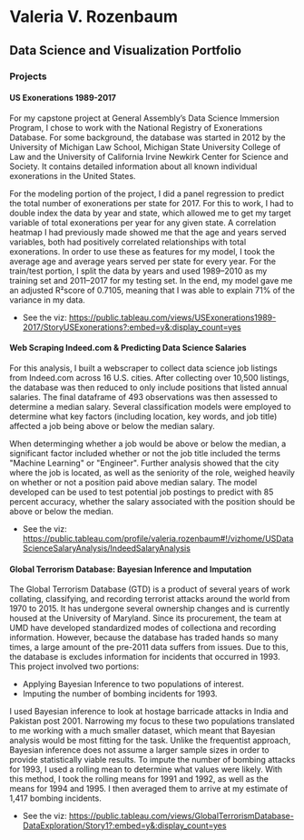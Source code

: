 # Valeria V. Rozenbaum
## Data Science and Visualization Portfolio

### Projects
#### US Exonerations 1989-2017
For my capstone project at General Assembly’s Data Science Immersion Program, I chose to work with the National Registry of Exonerations Database. For some background, the database was started in 2012 by the University of Michigan Law School, Michigan State University College of Law and the University of California Irvine Newkirk Center for Science and Society. It contains detailed information about all known individual exonerations in the United States.

For the modeling portion of the project, I did a panel regression to predict the total number of exonerations per state for 2017. For this to work, I had to double index the data by year and state, which allowed me to get my target variable of total exonerations per year for any given state. A correlation heatmap I had previously made showed me that the age and years served variables, both had positively correlated relationships with total exonerations. In order to use these as features for my model, I took the average age and average years served per state for every year. For the train/test portion, I split the data by years and used 1989–2010 as my training set and 2011–2017 for my testing set. In the end, my model gave me an adjusted R²score of 0.7105, meaning that I was able to explain 71% of the variance in my data.

- See the viz:
https://public.tableau.com/views/USExonerations1989-2017/StoryUSExonerations?:embed=y&:display_count=yes 

#### Web Scraping Indeed.com & Predicting Data Science Salaries
For this analysis, I built a webscraper to collect data science job listings from Indeed.com across 16 U.S. cities. After collecting over 10,500 listings, the database was then reduced to only include positions that listed annual salaries. The final dataframe of 493 observations was then assessed to determine a median salary. Several classification models were employed to determine what key factors (including location, key words, and job title) affected a job being above or below the median salary.

When determinging whether a job would be above or below the median, a significant factor included whether or not the job title included the terms "Machine Learning" or "Engineer". Further analysis showed that the city where the job is located, as well as the seniority of the role, weighed heavily on whether or not a position paid above median salary. The model developed can be used to test potential job postings to predict with 85 percent accuracy, whether the salary associated with the position should be above or below the median.

- See the viz:
https://public.tableau.com/profile/valeria.rozenbaum#!/vizhome/USDataScienceSalaryAnalysis/IndeedSalaryAnalysis 


#### Global Terrorism Database: Bayesian Inference and Imputation
The Global Terrorism Database (GTD) is a product of several years of work collating, classifying, and recording terrorist attacks around the world from 1970 to 2015. It has undergone several ownership changes and is currently housed at the University of Maryland. Since its procurement, the team at UMD have developed standardized modes of collectiona and recording information. However, because the database has traded hands so many times, a large amount of the pre-2011 data suffers from issues. Due to this, the database is excludes information for incidents that occurred in 1993. 
This project involved two portions:

- Applying Bayesian Inference to two populations of interest.
- Imputing the number of bombing incidents for 1993.

I used Bayesian inference to look at hostage barricade attacks in India and Pakistan post 2001. Narrowing my focus to these two populations translated to me working with a much smaller dataset, which meant that Bayesian analysis would be most fitting for the task. Unlike the frequentist approach, Bayesian inference does not assume a larger sample sizes in order to provide statistically viable results.
To impute the number of bombing attacks for 1993, I used a rolling mean to determine what values were likely. With this method, I took the rolling means for 1991 and 1992, as well as the means for 1994 and 1995. I then averaged them to arrive at my estimate of 1,417 bombing incidents.

- See the viz:
https://public.tableau.com/views/GlobalTerrorismDatabase-DataExploration/Story1?:embed=y&:display_count=yes


